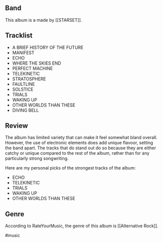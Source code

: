 ## Band
This album is a made by [[STARSET]].
## Tracklist
- A BRIEF HISTORY OF THE FUTURE
- MANIFEST
- ECHO
- WHERE THE SKIES END
- PERFECT MACHINE
- TELEKINETIC
- STRATOSPHERE
- FAULTLINE
- SOLSTICE
- TRIALS
- WAKING UP
- OTHER WORLDS THAN THESE
- DIVING BELL
## Review
The album has limited variety that can make it feel somewhat bland overall. However, the use of electronic elements does add unique flavoor, setting the band apart. The tracks that do stand out do so because they are either catchy or unique compared to the rest of the album, rather than for any particularly strong songwriting.

Here are my personal picks of the strongest tracks of the album:
- ECHO
- TELEKINETIC 
- TRIALS
- WAKING UP
- OTHER WORLDS THAN THESE

## Genre
According to RateYourMusic, the genre of this album is [[Alternative Rock]].

#music